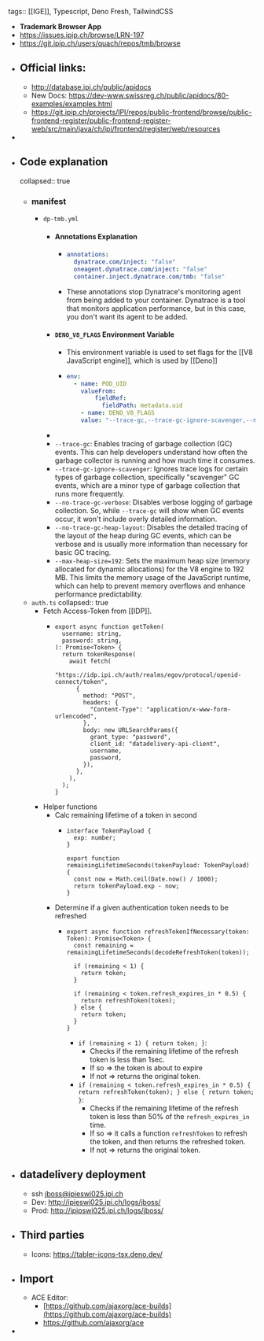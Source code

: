 tags:: [[IGE]], Typescript, Deno Fresh, TailwindCSS

- **Trademark Browser App**
- https://issues.ipip.ch/browse/LRN-197
- https://git.ipip.ch/users/quach/repos/tmb/browse
- ## Official links:
	- http://database.ipi.ch/public/apidocs
	- New Docs: https://dev-www.swissreg.ch/public/apidocs/80-examples/examples.html
	- https://git.ipip.ch/projects/IPI/repos/public-frontend/browse/public-frontend-register/public-frontend-register-web/src/main/java/ch/ipi/frontend/register/web/resources
-
- ## Code explanation
  collapsed:: true
	- ### manifest
		- `dp-tmb.yml`
			- #### Annotations Explanation
				- ```yaml
				  annotations:
				    dynatrace.com/inject: "false"
				    oneagent.dynatrace.com/inject: "false"
				    container.inject.dynatrace.com/tmb: "false"
				  ```
				- These annotations stop Dynatrace's monitoring agent from being added to your container. Dynatrace is a tool that monitors application performance, but in this case, you don't want its agent to be added.
			- #### `DENO_V8_FLAGS`  Environment Variable
				- This environment variable is used to set flags for the [[V8 JavaScript engine]], which is used by [[Deno]]
				- ```yaml
				  env:
				  	- name: POD_UID	
				      valueFrom:
				          fieldRef:
				          	fieldPath: metadata.uid
				      - name: DENO_V8_FLAGS
				      value: "--trace-gc,--trace-gc-ignore-scavenger,--no-trace-gc-verbose,--no-trace-gc-heap-layout,--max-heap-size=192"
				  ```
			-
			- `--trace-gc`: Enables tracing of garbage collection (GC) events. This can help developers understand how often the garbage collector is running and how much time it consumes.
			- `--trace-gc-ignore-scavenger`: Ignores trace logs for certain types of garbage collection, specifically "scavenger" GC events, which are a minor type of garbage collection that runs more frequently.
			- `--no-trace-gc-verbose`: Disables verbose logging of garbage collection. So, while `--trace-gc` will show when GC events occur, it won't include overly detailed information.
			- `--no-trace-gc-heap-layout`: Disables the detailed tracing of the layout of the heap during GC events, which can be verbose and is usually more information than necessary for basic GC tracing.
			- `--max-heap-size=192`: Sets the maximum heap size (memory allocated for dynamic allocations) for the V8 engine to 192 MB. This limits the memory usage of the JavaScript runtime, which can help to prevent memory overflows and enhance performance predictability.
	- `auth.ts`
	  collapsed:: true
		- Fetch Access-Token from [[IDP]].
			- ```
			  export async function getToken(
			    username: string,
			    password: string,
			  ): Promise<Token> {
			    return tokenResponse(
			      await fetch(
			        "https://idp.ipi.ch/auth/realms/egov/protocol/openid-connect/token",
			        {
			          method: "POST",
			          headers: {
			            "Content-Type": "application/x-www-form-urlencoded",
			          },
			          body: new URLSearchParams({
			            grant_type: "password",
			            client_id: "datadelivery-api-client",
			            username,
			            password,
			          }),
			        },
			      ),
			    );
			  }
			  ```
		- Helper functions
			- Calc remaining lifetime of a token in second
				- ```
				  interface TokenPayload {
				    exp: number;
				  }
				  
				  export function remainingLifetimeSeconds(tokenPayload: TokenPayload) {
				    const now = Math.ceil(Date.now() / 1000);
				    return tokenPayload.exp - now;
				  }
				  ```
			- Determine if a given authentication token needs to be refreshed
				- ```
				  export async function refreshTokenIfNecessary(token: Token): Promise<Token> {
				    const remaining = remainingLifetimeSeconds(decodeRefreshToken(token));
				  
				    if (remaining < 1) {
				      return token;
				    }
				  
				    if (remaining < token.refresh_expires_in * 0.5) {
				      return refreshToken(token);
				    } else {
				      return token;
				    }
				  }
				  ```
					- `if (remaining < 1) { return token; }`:
						- Checks if the remaining lifetime of the refresh token is less than 1sec.
						- If so => the token is about to expire
						- If not => returns the original token.
					- `if (remaining < token.refresh_expires_in * 0.5) { return refreshToken(token); } else { return token; }`:
						- Checks if the remaining lifetime of the refresh token is less than 50% of the `refresh_expires_in` time.
						- If so =>  it calls a function `refreshToken` to refresh the token, and then returns the refreshed token.
						- If not => returns the original token.
- ## datadelivery deployment
	- ssh jboss@ipieswi025.ipi.ch
	- Dev: http://ipieswi025.ipi.ch/logs/jboss/
	- Prod: http://ipipswi025.ipi.ch/logs/jboss/
- ## Third parties
	- Icons: https://tabler-icons-tsx.deno.dev/
- ## Import
	- ACE Editor:
		- [https://github.com/ajaxorg/ace-builds](https://github.com/ajaxorg/ace-builds)
		- https://github.com/ajaxorg/ace
-